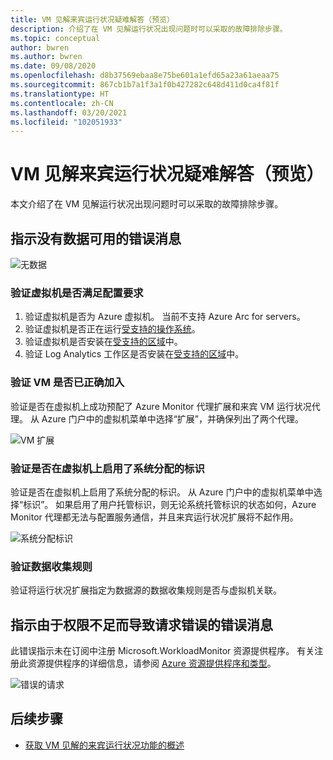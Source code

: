 ```yaml
---
title: VM 见解来宾运行状况疑难解答（预览）
description: 介绍了在 VM 见解运行状况出现问题时可以采取的故障排除步骤。
ms.topic: conceptual
author: bwren
ms.author: bwren
ms.date: 09/08/2020
ms.openlocfilehash: d8b37569ebaa8e75be601a1efd65a23a61aeaa75
ms.sourcegitcommit: 867cb1b7a1f3a1f0b427282c648d411d0ca4f81f
ms.translationtype: HT
ms.contentlocale: zh-CN
ms.lasthandoff: 03/20/2021
ms.locfileid: "102051933"
---
```

# <a name="troubleshoot-vm-insights-guest-health-preview"></a>VM 见解来宾运行状况疑难解答（预览）
本文介绍了在 VM 见解运行状况出现问题时可以采取的故障排除步骤。

## <a name="error-message-that-no-data-is-available"></a>指示没有数据可用的错误消息 

![无数据](media/vminsights-health-troubleshoot/no-data.png)


### <a name="verify-that-the-virtual-machine-meets-configuration-requirements"></a>验证虚拟机是否满足配置要求

1. 验证虚拟机是否为 Azure 虚拟机。 当前不支持 Azure Arc for servers。
2. 验证虚拟机是否正在运行[受支持的操作系统](vminsights-health-enable.md?current-limitations.md)。
3. 验证虚拟机是否安装在[受支持的区域](vminsights-health-enable.md?current-limitations.md)中。
4. 验证 Log Analytics 工作区是否安装在[受支持的区域](vminsights-health-enable.md?current-limitations.md)中。

### <a name="verify-that-the-vm-is-properly-onboarded"></a>验证 VM 是否已正确加入
验证是否在虚拟机上成功预配了 Azure Monitor 代理扩展和来宾 VM 运行状况代理。 从 Azure 门户中的虚拟机菜单中选择“扩展”，并确保列出了两个代理。

![VM 扩展](media/vminsights-health-troubleshoot/extensions.png)

### <a name="verify-the-system-assigned-identity-is-enabled-on-the-virtual-machine"></a>验证是否在虚拟机上启用了系统分配的标识
验证是否在虚拟机上启用了系统分配的标识。 从 Azure 门户中的虚拟机菜单中选择“标识”。 如果启用了用户托管标识，则无论系统托管标识的状态如何，Azure Monitor 代理都无法与配置服务通信，并且来宾运行状况扩展将不起作用。

![系统分配标识](media/vminsights-health-troubleshoot/system-identity.png)

### <a name="verify-data-collection-rule"></a>验证数据收集规则
验证将运行状况扩展指定为数据源的数据收集规则是否与虚拟机关联。

## <a name="error-message-for-bad-request-due-to-insufficient-permissions"></a>指示由于权限不足而导致请求错误的错误消息
此错误指示未在订阅中注册 Microsoft.WorkloadMonitor 资源提供程序。 有关注册此资源提供程序的详细信息，请参阅 [Azure 资源提供程序和类型](../../azure-resource-manager/management/resource-providers-and-types.md#register-resource-provider)。 

![错误的请求](media/vminsights-health-troubleshoot/bad-request.png)

## <a name="next-steps"></a>后续步骤

- [获取 VM 见解的来宾运行状况功能的概述](vminsights-health-overview.md)